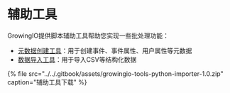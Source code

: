# 辅助工具

GrowingIO提供脚本辅助工具帮助您实现一些批处理功能：

* [元数据创建工具](metadata.md)：用于创建事件、事件属性、用户属性等元数据
* [数据导入工具](dataimporter.md)：用于导入CSV等结构化数据

{% file src="../../.gitbook/assets/growingio-tools-python-importer-1.0.zip" caption="辅助工具下载" %}


